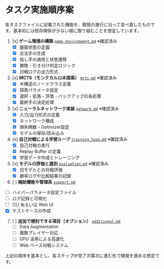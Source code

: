 # タスク実施順序案

各タスクファイルに記載された機能を、開発の進行に沿って並べ直したものです。基本的には依存関係が少ない順に取り組むことを想定しています。

1. [x] **ゲーム環境の構築** [`game_environment.md`](game_environment.md) ※確認済み
   - [x] 盤面状態の定義
   - [x] 合法手の生成
   - [x] 指し手の適用と状態遷移
   - [x] 勝敗・引き分け判定ロジック
   - [x] 対戦ログの出力形式

2. [x] **MCTS（モンテカルロ木探索）** [`mcts.md`](mcts.md) ※確認済み
   - [x] 木構造のノードクラス定義
   - [x] 探索パラメータ設定
   - [x] 選択・拡張・評価・バックアップの各処理
   - [x] 最終手の決定処理

3. [x] **ニューラルネットワーク実装** [`network.md`](network.md) ※確認済み
   - [x] 入力/出力形式の定義
   - [x] ネットワーク構成
   - [x] 損失関数・Optimizer設定
   - [x] モデルの保存/読み込み

4. [x] **自己対戦による学習ループ** [`training_loop.md`](training_loop.md) ※確認済み
   - [x] 自己対戦の実行
   - [x] Replay Buffer の定義
   - [x] 学習データ作成とトレーニング

5. [x] **モデルの評価と選別** [`evaluation.md`](evaluation.md) ※確認済み
   - [x] 旧モデルとの対戦評価
   - [x] 勝率ログや比較結果の記録

 6. [ ] **補助機能や管理系** [`support.md`](support.md)
   - [ ] ハイパーパラメータ設定ファイル
   - [ ] ログ記録と可視化
   - [ ] CLI あるいは Web UI
   - [x] テストケースの作成

7. [ ] **追加で検討できる項目（オプション）** [`additional.md`](additional.md)
   - [ ] Data Augmentation
   - [ ] 複数プレイヤー対応
   - [ ] GPU 活用による高速化
   - [ ] Web ベース対戦システム

上記の順序を基本とし、各ステップが完了次第次に進む形で開発を進める想定です。
